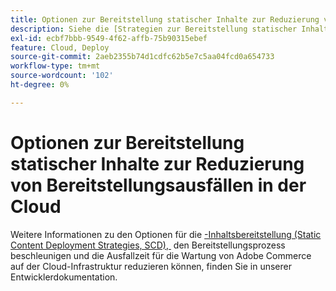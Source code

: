 ```yaml
---
title: Optionen zur Bereitstellung statischer Inhalte zur Reduzierung von Bereitstellungsausfällen in der Cloud
description: Siehe die [Strategien zur Bereitstellung statischer Inhalte](https://experienceleague.adobe.com/de/docs/commerce-cloud-service/user-guide/develop/deploy/static-content) in unserer Entwicklerdokumentation für Details zu den Optionen zur Bereitstellung statischer Inhalte (SCD), die dazu beitragen, den Bereitstellungsprozess zu beschleunigen und die Ausfallzeiten bei der Wartung von Adobe Commerce in der Cloud-Infrastruktur zu reduzieren.
exl-id: ecbf7bbb-9549-4f62-affb-75b90315ebef
feature: Cloud, Deploy
source-git-commit: 2aeb2355b74d1cdfc62b5e7c5aa04fcd0a654733
workflow-type: tm+mt
source-wordcount: '102'
ht-degree: 0%

---
```


# Optionen zur Bereitstellung statischer Inhalte zur Reduzierung von Bereitstellungsausfällen in der Cloud

Weitere Informationen zu den Optionen für die [-Inhaltsbereitstellung (Static Content Deployment Strategies, SCD), &#x200B;](https://experienceleague.adobe.com/de/docs/commerce-cloud-service/user-guide/develop/deploy/static-content) den Bereitstellungsprozess beschleunigen und die Ausfallzeit für die Wartung von Adobe Commerce auf der Cloud-Infrastruktur reduzieren können, finden Sie in unserer Entwicklerdokumentation.
